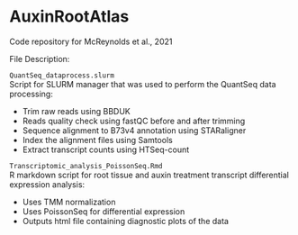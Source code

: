 # AuxinRootAtlas
Code repository for McReynolds et al., 2021

File Description:

`QuantSeq_dataprocess.slurm`  
Script for SLURM manager that was used to perform the QuantSeq data processing:  
- Trim raw reads using BBDUK
- Reads quality check using fastQC before and after trimming 
- Sequence alignment to B73v4 annotation using STARaligner
- Index the alignment files using Samtools
- Extract transcript counts using HTSeq-count

`Transcriptomic_analysis_PoissonSeq.Rmd`  
R markdown script for root tissue and auxin treatment transcript differential expression analysis:
- Uses TMM normalization
- Uses PoissonSeq for differential expression  
- Outputs html file containing diagnostic plots of the data

